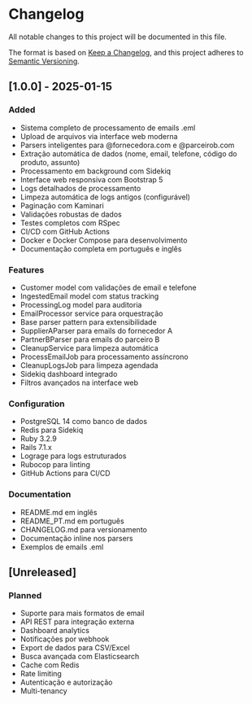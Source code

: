 # Changelog

All notable changes to this project will be documented in this file.

The format is based on [Keep a Changelog](https://keepachangelog.com/en/1.0.0/),
and this project adheres to [Semantic Versioning](https://semver.org/spec/v2.0.0.html).

## [1.0.0] - 2025-01-15

### Added
- Sistema completo de processamento de emails .eml
- Upload de arquivos via interface web moderna
- Parsers inteligentes para @fornecedora.com e @parceirob.com
- Extração automática de dados (nome, email, telefone, código do produto, assunto)
- Processamento em background com Sidekiq
- Interface web responsiva com Bootstrap 5
- Logs detalhados de processamento
- Limpeza automática de logs antigos (configurável)
- Paginação com Kaminari
- Validações robustas de dados
- Testes completos com RSpec
- CI/CD com GitHub Actions
- Docker e Docker Compose para desenvolvimento
- Documentação completa em português e inglês

### Features
- Customer model com validações de email e telefone
- IngestedEmail model com status tracking
- ProcessingLog model para auditoria
- EmailProcessor service para orquestração
- Base parser pattern para extensibilidade
- SupplierAParser para emails do fornecedor A
- PartnerBParser para emails do parceiro B
- CleanupService para limpeza automática
- ProcessEmailJob para processamento assíncrono
- CleanupLogsJob para limpeza agendada
- Sidekiq dashboard integrado
- Filtros avançados na interface web

### Configuration
- PostgreSQL 14 como banco de dados
- Redis para Sidekiq
- Ruby 3.2.9
- Rails 7.1.x
- Lograge para logs estruturados
- Rubocop para linting
- GitHub Actions para CI/CD

### Documentation
- README.md em inglês
- README_PT.md em português
- CHANGELOG.md para versionamento
- Documentação inline nos parsers
- Exemplos de emails .eml

## [Unreleased]

### Planned
- Suporte para mais formatos de email
- API REST para integração externa
- Dashboard analytics
- Notificações por webhook
- Export de dados para CSV/Excel
- Busca avançada com Elasticsearch
- Cache com Redis
- Rate limiting
- Autenticação e autorização
- Multi-tenancy
